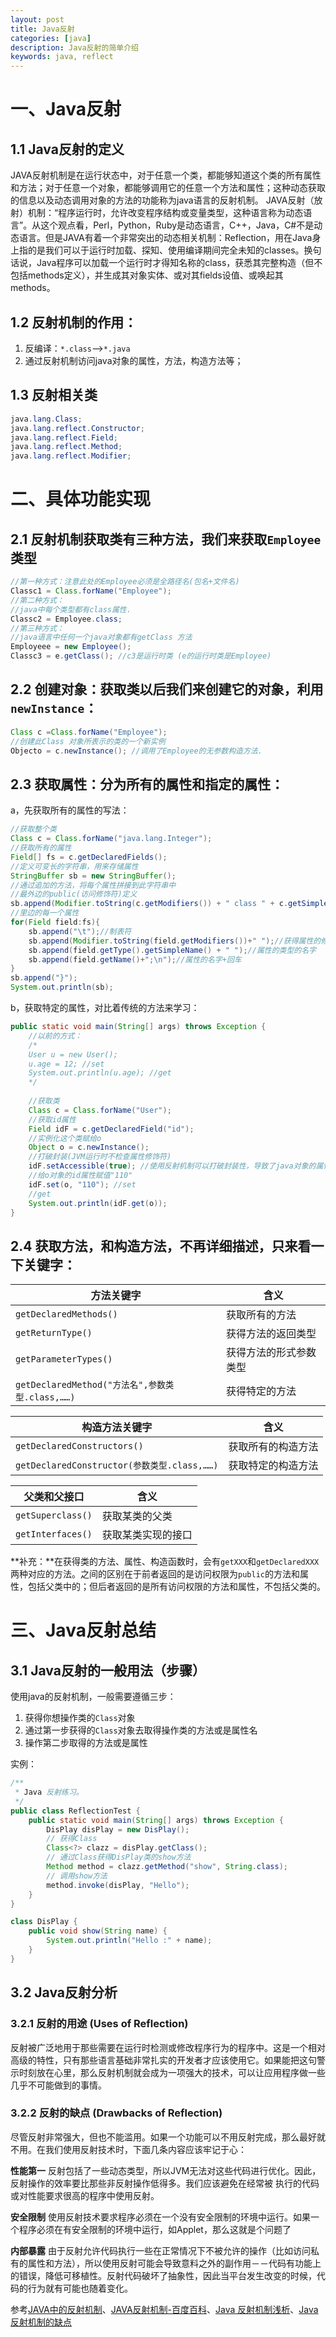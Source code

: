 ```yaml
---
layout: post
title: Java反射
categories: [java]
description: Java反射的简单介绍
keywords: java, reflect
---
```


# 一、Java反射

## 1.1 Java反射的定义
JAVA反射机制是在运行状态中，对于任意一个类，都能够知道这个类的所有属性和方法；对于任意一个对象，都能够调用它的任意一个方法和属性；这种动态获取的信息以及动态调用对象的方法的功能称为java语言的反射机制。
JAVA反射（放射）机制：“程序运行时，允许改变程序结构或变量类型，这种语言称为动态语言”。从这个观点看，Perl，Python，Ruby是动态语言，C++，Java，C#不是动态语言。但是JAVA有着一个非常突出的动态相关机制：Reflection，用在Java身上指的是我们可以于运行时加载、探知、使用编译期间完全未知的classes。换句话说，Java程序可以加载一个运行时才得知名称的class，获悉其完整构造（但不包括methods定义），并生成其对象实体、或对其fields设值、或唤起其methods。

## 1.2 反射机制的作用：
1. 反编译：`*.class`-->`*.java`
2. 通过反射机制访问java对象的属性，方法，构造方法等；

## 1.3 反射相关类

```java
java.lang.Class;                
java.lang.reflect.Constructor; 
java.lang.reflect.Field;        
java.lang.reflect.Method;
java.lang.reflect.Modifier;
```

# 二、具体功能实现

## 2.1 反射机制获取类有三种方法，我们来获取`Employee`类型 

```java
//第一种方式：注意此处的Employee必须是全路径名(包名+文件名)
Classc1 = Class.forName("Employee");
//第二种方式：
//java中每个类型都有class属性.
Classc2 = Employee.class;
//第三种方式：
//java语言中任何一个java对象都有getClass 方法
Employeee = new Employee();
Classc3 = e.getClass(); //c3是运行时类 (e的运行时类是Employee)
```

## 2.2 创建对象：获取类以后我们来创建它的对象，利用`newInstance`：

```java
Class c =Class.forName("Employee"); 
//创建此Class 对象所表示的类的一个新实例
Objecto = c.newInstance(); //调用了Employee的无参数构造方法.
```

## 2.3 获取属性：分为所有的属性和指定的属性：
a，先获取所有的属性的写法：

```java
//获取整个类
Class c = Class.forName("java.lang.Integer");
//获取所有的属性
Field[] fs = c.getDeclaredFields();
//定义可变长的字符串，用来存储属性
StringBuffer sb = new StringBuffer();
//通过追加的方法，将每个属性拼接到此字符串中
//最外边的public(访问修饰符)定义
sb.append(Modifier.toString(c.getModifiers()) + " class " + c.getSimpleName() +"{\n");
//里边的每一个属性
for(Field field:fs){
	sb.append("\t");//制表符			
	sb.append(Modifier.toString(field.getModifiers())+" ");//获得属性的修饰符，例如public，static等等
	sb.append(field.getType().getSimpleName() + " ");//属性的类型的名字
	sb.append(field.getName()+";\n");//属性的名字+回车
}
sb.append("}");
System.out.println(sb);
```

 b，获取特定的属性，对比着传统的方法来学习：
 
```java
public static void main(String[] args) throws Exception {
	//以前的方式：  
	/* 
	User u = new User(); 
	u.age = 12; //set 
	System.out.println(u.age); //get 
	*/
	
	//获取类  
	Class c = Class.forName("User");
	//获取id属性  
	Field idF = c.getDeclaredField("id");
	//实例化这个类赋给o  
	Object o = c.newInstance();
	//打破封装(JVM运行时不检查属性修饰符)  
	idF.setAccessible(true); //使用反射机制可以打破封装性，导致了java对象的属性不安全。  
	//给o对象的id属性赋值"110"  
	idF.set(o, "110"); //set  
	//get  
	System.out.println(idF.get(o));
}
```

## 2.4 获取方法，和构造方法，不再详细描述，只来看一下关键字：

|方法关键字|含义|
|--|--|
|`getDeclaredMethods()`|获取所有的方法|
|`getReturnType()`|获得方法的返回类型|
|`getParameterTypes()`|获得方法的形式参数类型|
|`getDeclaredMethod("方法名",参数类型.class,……)`|获得特定的方法|
 
|构造方法关键字|含义|
|--|--|
|`getDeclaredConstructors()`|获取所有的构造方法|
|`getDeclaredConstructor(参数类型.class,……)`|获取特定的构造方法|
 
|父类和父接口|含义|
|--|--|
|`getSuperclass()`|获取某类的父类|
|`getInterfaces()`|获取某类实现的接口|

**补充：**在获得类的方法、属性、构造函数时，会有`getXXX`和`getDeclaredXXX`两种对应的方法。之间的区别在于前者返回的是访问权限为`public`的方法和属性，包括父类中的；但后者返回的是所有访问权限的方法和属性，不包括父类的。

# 三、Java反射总结

## 3.1 Java反射的一般用法（步骤）
使用java的反射机制，一般需要遵循三步：

1. 获得你想操作类的`Class`对象
2. 通过第一步获得的`Class`对象去取得操作类的方法或是属性名
3. 操作第二步取得的方法或是属性

实例：

```java
/**
 * Java 反射练习。
 */
public class ReflectionTest {
    public static void main(String[] args) throws Exception {
        DisPlay disPlay = new DisPlay();
        // 获得Class
        Class<?> clazz = disPlay.getClass();
        // 通过Class获得DisPlay类的show方法
        Method method = clazz.getMethod("show", String.class);
        // 调用show方法
        method.invoke(disPlay, "Hello");
    }
}

class DisPlay {
    public void show(String name) {
        System.out.println("Hello :" + name);
    }
}
```

## 3.2 Java反射分析

### 3.2.1 反射的用途 (Uses of Reflection)
反射被广泛地用于那些需要在运行时检测或修改程序行为的程序中。这是一个相对高级的特性，只有那些语言基础非常扎实的开发者才应该使用它。如果能把这句警示时刻放在心里，那么反射机制就会成为一项强大的技术，可以让应用程序做一些几乎不可能做到的事情。

### 3.2.2 反射的缺点 (Drawbacks of Reflection)
尽管反射非常强大，但也不能滥用。如果一个功能可以不用反射完成，那么最好就不用。在我们使用反射技术时，下面几条内容应该牢记于心：

**性能第一** 反射包括了一些动态类型，所以JVM无法对这些代码进行优化。因此，反射操作的效率要比那些非反射操作低得多。我们应该避免在经常被 执行的代码或对性能要求很高的程序中使用反射。

**安全限制** 使用反射技术要求程序必须在一个没有安全限制的环境中运行。如果一个程序必须在有安全限制的环境中运行，如Applet，那么这就是个问题了

**内部暴露** 由于反射允许代码执行一些在正常情况下不被允许的操作（比如访问私有的属性和方法），所以使用反射可能会导致意料之外的副作用－－代码有功能上的错误，降低可移植性。反射代码破坏了抽象性，因此当平台发生改变的时候，代码的行为就有可能也随着变化。

参考[JAVA中的反射机制](http://blog.csdn.net/liujiahan629629/article/details/18013523)、[JAVA反射机制-百度百科](http://baike.baidu.com/link?url=Q4KEQp6Gc7ZFNWZASTkjANz_R374M2kQC0m5F9eKsKKDCehtRgVm6_O4141Mw_yb9Y_o-KOg1amdft4KqAEOFq)、[Java 反射机制浅析](http://www.cnblogs.com/gulvzhe/archive/2012/01/27/2330001.html)、[Java反射机制的缺点](http://www.cnblogs.com/dyllove98/archive/2013/06/15/3137620.html)